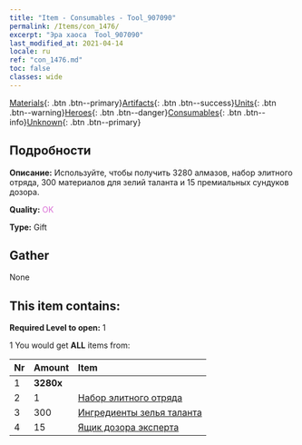 ```yaml
---
title: "Item - Consumables - Tool_907090"
permalink: /Items/con_1476/
excerpt: "Эра хаоса  Tool_907090"
last_modified_at: 2021-04-14
locale: ru
ref: "con_1476.md"
toc: false
classes: wide
---
```

 [Materials](/ru/Items/){: .btn .btn--primary}[Artifacts](/ru/Items/Artifacts/){: .btn .btn--success}[Units](/ru/Items/Units/){: .btn .btn--warning}[Heroes](/ru/Items/Heroes/){: .btn .btn--danger}[Consumables](/ru/Items/Consumables/){: .btn .btn--info}[Unknown](/ru/Items/Unknown/){: .btn .btn--primary}

## Подробности
 **Описание:** Используйте, чтобы получить 3280 алмазов, набор элитного отряда, 300 материалов для зелий таланта и 15 премиальных сундуков дозора.

 **Quality:** <span style="color: #DA70D6">OK</span>

 **Type:** Gift

## Gather

  None

## This item contains:

 **Required Level to open:** 1

 1 You would get **ALL** items  from:

  | Nr | Amount |     Item    |
  |:---|:-------|:------------|
  | 1 |  **3280x** | <i class="fas fa-gem"/> |  | 
  | 2 | 1 | [Набор элитного отряда](/ru/Items/con_1477/) | 
  | 3 | 300 | [Ингредиенты зелья таланта](/ru/Items/con_1120/) | 
  | 4 | 15 | [Ящик дозора эксперта](/ru/Items/con_760/) | 
